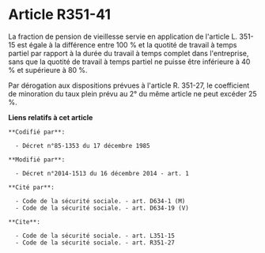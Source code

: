 # Article R351-41

La fraction de pension de vieillesse servie en application de l'article L. 351-15 est égale à la différence entre 100 % et la
quotité de travail à temps partiel par rapport à la durée du travail à temps complet dans l'entreprise, sans que la quotité
de travail à temps partiel ne puisse être inférieure à 40 % et supérieure à 80 %. 

Par dérogation aux dispositions prévues à l'article R. 351-27, le coefficient de minoration du taux plein prévu au 2° du même
article ne peut excéder 25 %.

**Liens relatifs à cet article**

	**Codifié par**:

	  - Décret n°85-1353 du 17 décembre 1985

	**Modifié par**:

	  - Décret n°2014-1513 du 16 décembre 2014 - art. 1

	**Cité par**:

	  - Code de la sécurité sociale. - art. D634-1 (M)
	  - Code de la sécurité sociale. - art. D634-19 (V)

	**Cite**:

	  - Code de la sécurité sociale. - art. L351-15
	  - Code de la sécurité sociale. - art. R351-27
